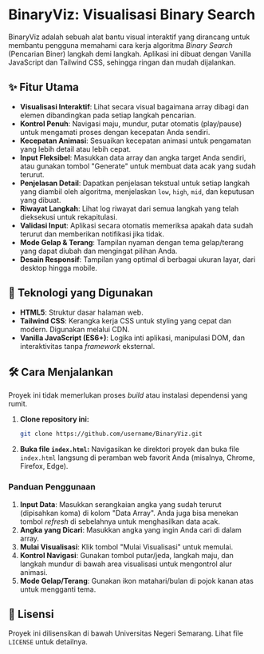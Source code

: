 # BinaryViz: Visualisasi Binary Search

BinaryViz adalah sebuah alat bantu visual interaktif yang dirancang untuk membantu pengguna memahami cara kerja algoritma _Binary Search_ (Pencarian Biner) langkah demi langkah. Aplikasi ini dibuat dengan Vanilla JavaScript dan Tailwind CSS, sehingga ringan dan mudah dijalankan.

## ✨ Fitur Utama

- **Visualisasi Interaktif**: Lihat secara visual bagaimana array dibagi dan elemen dibandingkan pada setiap langkah pencarian.
- **Kontrol Penuh**: Navigasi maju, mundur, putar otomatis (play/pause) untuk mengamati proses dengan kecepatan Anda sendiri.
- **Kecepatan Animasi**: Sesuaikan kecepatan animasi untuk pengamatan yang lebih detail atau lebih cepat.
- **Input Fleksibel**: Masukkan data array dan angka target Anda sendiri, atau gunakan tombol "Generate" untuk membuat data acak yang sudah terurut.
- **Penjelasan Detail**: Dapatkan penjelasan tekstual untuk setiap langkah yang diambil oleh algoritma, menjelaskan `low`, `high`, `mid`, dan keputusan yang dibuat.
- **Riwayat Langkah**: Lihat log riwayat dari semua langkah yang telah dieksekusi untuk rekapitulasi.
- **Validasi Input**: Aplikasi secara otomatis memeriksa apakah data sudah terurut dan memberikan notifikasi jika tidak.
- **Mode Gelap & Terang**: Tampilan nyaman dengan tema gelap/terang yang dapat diubah dan mengingat pilihan Anda.
- **Desain Responsif**: Tampilan yang optimal di berbagai ukuran layar, dari desktop hingga mobile.

## 🚀 Teknologi yang Digunakan

- **HTML5**: Struktur dasar halaman web.
- **Tailwind CSS**: Kerangka kerja CSS untuk styling yang cepat dan modern. Digunakan melalui CDN.
- **Vanilla JavaScript (ES6+)**: Logika inti aplikasi, manipulasi DOM, dan interaktivitas tanpa _framework_ eksternal.

## 🛠️ Cara Menjalankan

Proyek ini tidak memerlukan proses _build_ atau instalasi dependensi yang rumit.

1.  **Clone repository ini:**
    ```bash
    git clone https://github.com/username/BinaryViz.git
    ```
2.  **Buka file `index.html`:**
    Navigasikan ke direktori proyek dan buka file `index.html` langsung di peramban web favorit Anda (misalnya, Chrome, Firefox, Edge).

### Panduan Penggunaan

1.  **Input Data**: Masukkan serangkaian angka yang sudah terurut (dipisahkan koma) di kolom "Data Array". Anda juga bisa menekan tombol _refresh_ di sebelahnya untuk menghasilkan data acak.
2.  **Angka yang Dicari**: Masukkan angka yang ingin Anda cari di dalam array.
3.  **Mulai Visualisasi**: Klik tombol "Mulai Visualisasi" untuk memulai.
4.  **Kontrol Navigasi**: Gunakan tombol putar/jeda, langkah maju, dan langkah mundur di bawah area visualisasi untuk mengontrol alur animasi.
5.  **Mode Gelap/Terang**: Gunakan ikon matahari/bulan di pojok kanan atas untuk mengganti tema.

## 📄 Lisensi

Proyek ini dilisensikan di bawah Universitas Negeri Semarang. Lihat file `LICENSE` untuk detailnya.
